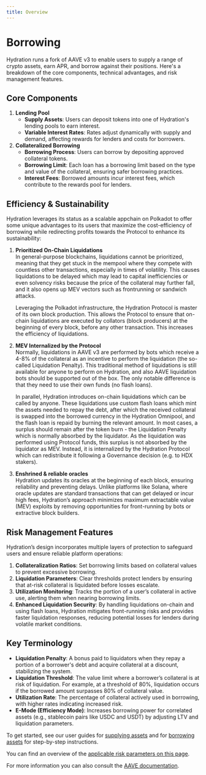 ```yaml
---
title: Overview
---
```


# Borrowing

Hydration runs a fork of AAVE v3 to enable users to supply a range of crypto assets, earn APR, and borrow against their positions. Here's a breakdown of the core components, technical advantages, and risk management features.

## Core Components

1. **Lending Pool**
    - **Supply Assets**: Users can deposit tokens into one of Hydration's lending pools to earn interest.
    - **Variable Interest Rates**: Rates adjust dynamically with supply and demand, affecting rewards for lenders and costs for borrowers.
2. **Collateralized Borrowing**
    - **Borrowing Process**: Users can borrow by depositing approved collateral tokens.
    - **Borrowing Limit**: Each loan has a borrowing limit based on the type and value of the collateral, ensuring safer borrowing practices.
    - **Interest Fees**: Borrowed amounts incur interest fees, which contribute to the rewards pool for lenders.

## Efficiency & Sustainability

Hydration leverages its status as a scalable appchain on Polkadot to offer some unique advantages to its users that maximize the cost-efficiency of borrowing while redirecting profits towards the Protocol to enhance its sustainability:

1. **Prioritized On-Chain Liquidations**  
   In general-purpose blockchains, liquidations cannot be prioritized, meaning that they get stuck in the mempool where they compete with countless other transactions, especially in times of volatility. This causes liquidations to be delayed which may lead to capital inefficiencies or even solvency risks because the price of the collateral may further fall, and it also opens up MEV vectors such as frontrunning or sandwich attacks.

    Leveraging the Polkadot infrastructure, the Hydration Protocol is master of its own block production. This allows the Protocol to ensure that on-chain liquidations are executed by collators (block producers) at the beginning of every block, before any other transaction. This increases the efficiency of liquidations.

2. **MEV Internalized by the Protocol**  
   Normally, liquidations in AAVE v3 are performed by bots which receive a 4-8% of the collateral as an incentive to perform the liquidation (the so-called Liquidation Penalty). This traditional method of liquidations is still available for anyone to perform on Hydration, and also AAVE liquidation bots should be supported out of the box. The only notable difference is that they need to use their own funds (no flash loans).

    In parallel, Hydration introduces on-chain liquidations which can be called by anyone. These liquidations use custom flash loans which mint the assets needed to repay the debt, after which the received collateral is swapped into the borrowed currency in the Hydration Omnipool, and the flash loan is repaid by burning the relevant amount. In most cases, a surplus should remain after the token burn - the Liquidation Penalty which is normally absorbed by the liquidator. As the liquidation was performed using Protocol funds, this surplus is not absorbed by the liquidator as MEV. Instead, it is internalized by the Hydration Protocol which can redistribute it following a Governance decision (e.g. to HDX stakers).

3. **Enshrined & reliable oracles**  
   Hydration updates its oracles at the beginning of each block, ensuring reliability and preventing delays. Unlike platforms like Solana, where oracle updates are standard transactions that can get delayed or incur high fees, Hydration’s approach minimizes maximum extractable value (MEV) exploits by removing opportunities for front-running by bots or extractive block builders.

## Risk Management Features

Hydration’s design incorporates multiple layers of protection to safeguard users and ensure reliable platform operations:

1. **Collateralization Ratios**: Set borrowing limits based on collateral values to prevent excessive borrowing.
2. **Liquidation Parameters**: Clear thresholds protect lenders by ensuring that at-risk collateral is liquidated before losses escalate.
3. **Utilization Monitoring**: Tracks the portion of a user’s collateral in active use, alerting them when nearing borrowing limits.
4. **Enhanced Liquidation Security**: By handling liquidations on-chain and using flash loans, Hydration mitigates front-running risks and provides faster liquidation responses, reducing potential losses for lenders during volatile market conditions.

## Key Terminology

- **Liquidation Penalty**: A bonus paid to liquidators when they repay a portion of a borrower's debt and acquire collateral at a discount, stabilizing the system.
- **Liquidation Threshold**: The value limit where a borrower’s collateral is at risk of liquidation. For example, at a threshold of 80%, liquidation occurs if the borrowed amount surpasses 80% of collateral value.
- **Utilization Rate**: The percentage of collateral actively used in borrowing, with higher rates indicating increased risk.
- **E-Mode (Efficiency Mode)**: Increases borrowing power for correlated assets (e.g., stablecoin pairs like USDC and USDT) by adjusting LTV and liquidation parameters.

To get started, see our user guides for [supplying assets](/guides/borrow/supply_assets) and for [borrowing assets](/guides/borrow/borrow_assets) for step-by-step instructions.

You can find an overview of the [applicable risk parameters on this page](/products/borrowing/risk_parameters). 

For more information you can also consult the [AAVE documentation](https://aave.com/docs).